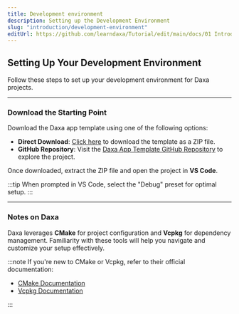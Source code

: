 ```yaml
---
title: Development environment
description: Setting up the Development Environment
slug: "introduction/development-environment"
editUrl: https://github.com/learndaxa/Tutorial/edit/main/docs/01 Introduction/02_Development_environment.md
---
```


## Setting Up Your Development Environment

Follow these steps to set up your development environment for Daxa projects.

---

### Download the Starting Point

Download the Daxa app template using one of the following options:

- **Direct Download**: [Click here](https://codeload.github.com/learndaxa/daxa-app-template/zip/refs/heads/main) to download the template as a ZIP file.
- **GitHub Repository**: Visit the [Daxa App Template GitHub Repository](https://github.com/learndaxa/tutorial-starting-point) to explore the project.

Once downloaded, extract the ZIP file and open the project in **VS Code**.

:::tip
When prompted in VS Code, select the "Debug" preset for optimal setup.
:::

---

### Notes on Daxa

Daxa leverages **CMake** for project configuration and **Vcpkg** for dependency management. Familiarity with these tools will help you navigate and customize your setup effectively.

:::note
If you're new to CMake or Vcpkg, refer to their official documentation:

- [CMake Documentation](https://cmake.org/documentation/)
- [Vcpkg Documentation](https://vcpkg.io/en/index.html)

:::
